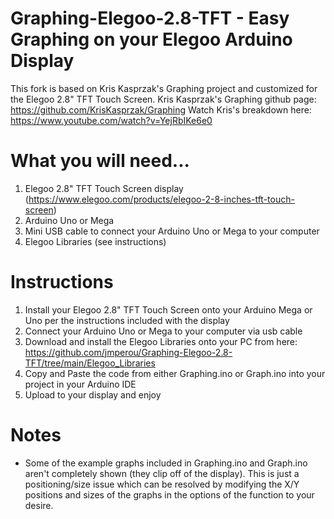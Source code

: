 # Graphing-Elegoo-2.8-TFT - Easy Graphing on your Elegoo Arduino Display

  This fork is based on Kris Kasprzak's Graphing project and customized for the Elegoo 2.8" TFT Touch Screen. 
  Kris Kasprzak's Graphing github page: https://github.com/KrisKasprzak/Graphing
  Watch Kris's breakdown here: https://www.youtube.com/watch?v=YejRbIKe6e0

# What you will need...
  1. Elegoo 2.8" TFT Touch Screen display (https://www.elegoo.com/products/elegoo-2-8-inches-tft-touch-screen)
  2. Arduino Uno or Mega
  3. Mini USB cable to connect your Arduino Uno or Mega to your computer
  4. Elegoo Libraries (see instructions)

# Instructions
  1. Install your Elegoo 2.8" TFT Touch Screen onto your Arduino Mega or Uno per the instructions included with the display
  2. Connect your Arduino Uno or Mega to your computer via usb cable
  3. Download and install the Elegoo Libraries onto your PC from here: https://github.com/jmperou/Graphing-Elegoo-2.8-TFT/tree/main/Elegoo_Libraries
  4. Copy and Paste the code from either Graphing.ino or Graph.ino into your project in your Arduino IDE
  5. Upload to your display and enjoy
 
# Notes
  - Some of the example graphs included in Graphing.ino and Graph.ino aren't completely shown (they clip off of the display). This is just a positioning/size issue which can be resolved by modifying the X/Y positions and sizes of the graphs in the options of the function to your desire. 

